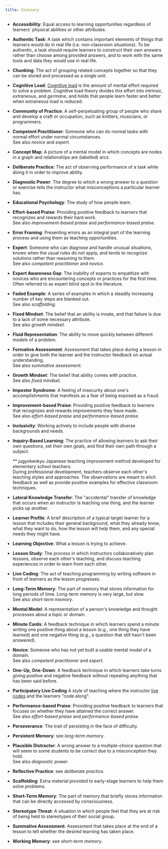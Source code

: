```yaml
---
title: Glossary
---
```


- **Accessibility**:
  Equal access to learning opportunities regardless of learners' physical abilities or other attributes.

- **Authentic Task**:
  A task which contains important elements of things that learners would
  do in real life (i.e. non-classroom situations).  To be authentic, a task should
  require learners to construct their own answers rather than choose
  among provided answers, and to work with the same tools and data
  they would use in real life.

- **Chunking**:
  The act of grouping related concepts together so that they can be
  stored and processed as a single unit.

- **Cognitive Load**:
  [Cognitive load][wikipedia-cognitive-load] is the amount of mental
  effort required to solve a problem.  Cognitive load theory divides
  this effort into *intrinsic*, *extraneous*, and *germane*, and holds
  that people learn faster and better when extraneous load is reduced.

- **Community of Practice**:
  A self-perpetuating group of people who share and develop a craft or
  occupation, such as knitters, musicians, or programmers.

- **Competent Practitioner**:
  Someone who can do normal tasks with normal effort under normal
  circumstances.
  <br>
  See also *novice* and *expert*.

- **Concept Map**:
  A picture of a mental model in which concepts are nodes in a graph
  and relationships are (labelled) arcs.

- **Deliberate Practice**:
  The act of observing performance of a task while doing it in order to
  improve ability.

- **Diagnostic Power**:
  The degree to which a wrong answer to a question or exercise tells the
  instructor what misconceptions a particular learner has.

- **Educational Psychology**:
  The study of how people learn.
  <br>

- **Effort-based Praise**:
  Providing positive feedback to learners that recognizes and rewards their hard work.
  <br>
  See also *improvement-based praise* and *performance-based praise*.

- **Error Framing**: Presenting errors as an integral part of the learning process and using them as teaching opportunities.

- **Expert**:
  Someone who can diagnose and handle unusual situations, knows when the
  usual rules do not apply, and tends to recognize solutions rather than
  reasoning to them.
  <br>
  See also *competent practitioner* and *novice*.

- **Expert Awareness Gap**:
  The inability of experts to empathize with novices who are
  encountering concepts or practices for the first time.
  Often referred to as expert blind spot in the literature.

- **Faded Example**:
  A series of examples in which a steadily increasing number of key
  steps are blanked out.
  <br>
  See also *scaffolding*.

- **Fixed Mindset**:
  The belief that an ability is innate, and that failure is due to a
  lack of some necessary attribute.
  <br>
  See also *growth mindset*.

- **Fluid Representation**:
  The ability to move quickly between different models of a problem.

- **Formative Assessment**:
  Assessment that takes place during a lesson in order to give both the
  learner and the instructor feedback on actual understanding.
  <br>
  See also *summative assessment*.

- **Growth Mindset**:
  The belief that ability comes with practice.
  <br>
  See also *fixed mindset*.

- **Impostor Syndrome**:
  A feeling of insecurity about one's accomplishments that manifests as
  a fear of being exposed as a fraud.

- **Improvement-based Praise**:
  Providing positive feedback to learners that recognizes and rewards improvements they have made.
  <br>
  See also *effort-based praise* and *performance-based praise*.

- **Inclusivity**:
  Working actively to include people with diverse backgrounds and needs.

- **Inquiry-Based Learning**:
  The practice of allowing learners to ask their own questions, set
  their own goals, and find their own path through a subject.
  
  ** jugyokenkyu
  Japanese teaching improvement method developed for elementary school teachers.  
  During professional development, teachers observe each other's teaching styles and approaches. 
  The observations are meant to elicit feedback as well as provide positive examples 
  for effective classroom techniques.

- **Lateral Knowledge Transfer**:
  The "accidental" transfer of knowledge that occurs when an instructor
  is teaching one thing, and the learner picks up another.

- **Learner Profile**:
  A brief description of a typical target learner for a lesson that
  includes their general background, what they already know, what they
  want to do, how the lesson will help them, and any special needs they
  might have.

- **Learning Objective**:
  What a lesson is trying to achieve.

- **Lesson Study**:
  The process in which instructors collaboratively plan lessons,
  observe each other's teaching, and discuss teaching experiences
  in order to learn from each other.

- **Live Coding**:
  The act of teaching programming by writing software in front of
  learners as the lesson progresses.

- **Long-Term Memory**:
  The part of memory that stores information for long periods of time.
  Long-term memory is very large, but slow.
  <br>
  See also *short-term memory*.

- **Mental Model**:
  A representation of a person's knowledge and thought processes about a topic or domain.

- **Minute Cards**:
  A feedback technique in which learners spend a minute writing one
  positive thing about a lesson (e.g., one thing they have learned) and
  one negative thing (e.g., a question that still hasn't been answered).

- **Novice**:
  Someone who has not yet built a usable mental model of a domain.
  <br>
  See also *competent practitioner* and *expert*.

- **One-Up, One-Down**:
  A feedback technique in which learners take turns giving positive and negative feedback without repeating anything that has been said before.

- **Participatory Live Coding**
  A style of teaching where the instructor [live codes][wikipedia-live-coding]
  and the learners "code along".

- **Performance-based Praise**:
  Providing positive feedback to learners that focuses on whether they have attained the correct answer.
  <br>
  See also *effort-based praise* and *performance-based praise*.

- **Perseverance**:
  The trait of persisting in the face of difficulty.

- **Persistent Memory**:
  see *long-term memory*.

- **Plausible Distractor**:
  A wrong answer to a multiple-choice question that will seem to some students to be correct due to a misconception they hold.
  <br>
  See also *diagnostic power*.

- **Reflective Practice**:
  see *deliberate practice*.

- **Scaffolding**:
  Extra material provided to early-stage learners to help them solve problems.

- **Short-Term Memory**:
  The part of memory that briefly stores information that can be
  directly accessed by consciousness.

- **Stereotype Threat**:
  A situation in which people feel that they are at risk of being held
  to stereotypes of their social group.

- **Summative Assessment**:
  Assessment that takes place at the end of a lesson to tell whether the
  desired learning has taken place.

- **Working Memory**:
  see *short-term memory*.

[wikipedia-cognitive-load]: https://en.wikipedia.org/wiki/Cognitive_load
[wikipedia-live-coding]: https://en.wikipedia.org/wiki/Live_coding




